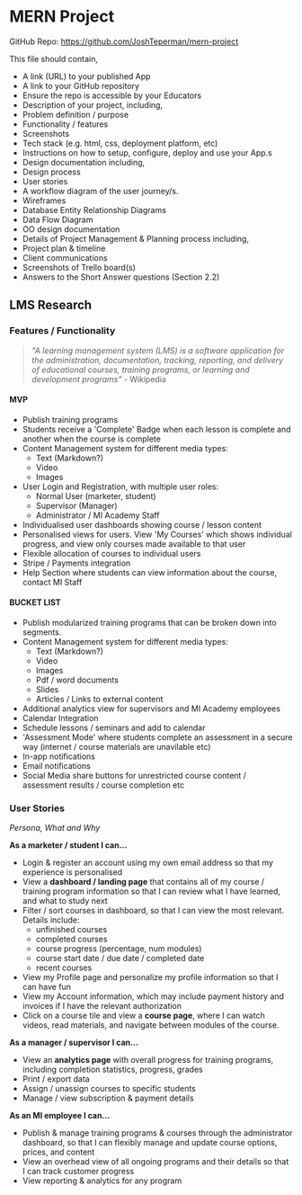# MERN Project

GitHub Repo: https://github.com/JoshTeperman/mern-project

This file should contain,

* A link (URL) to your published App
* A link to your GitHub repository
* Ensure the repo is accessible by your Educators
* Description of your project, including,
* Problem definition / purpose
* Functionality / features
* Screenshots
* Tech stack (e.g. html, css, deployment platform, etc)
* Instructions on how to setup, configure, deploy and use your App.s
* Design documentation including,
* Design process
* User stories
* A workflow diagram of the user journey/s.
* Wireframes
* Database Entity Relationship Diagrams
* Data Flow Diagram
* OO design documentation
* Details of Project Management & Planning process including,
* Project plan & timeline
* Client communications
* Screenshots of Trello board(s)
* Answers to the Short Answer questions (Section 2.2)

## LMS Research

### Features / Functionality

> *"A learning management system (LMS) is a software application for the administration, documentation, tracking, reporting, and delivery of educational courses, training programs, or learning and development programs"* - Wikipedia

#### MVP

- Publish training programs
- Students receive a 'Complete' Badge when each lesson is complete and another when the course is complete
- Content Management system for different media types:
  - Text (Markdown?)
  - Video
  - Images
- User Login and Registration, with multiple user roles:
  - Normal User (marketer, student)
  - Supervisor (Manager)
  - Administrator / MI Academy Staff
- Individualised user dashboards showing course / lesson content
- Personalised views for users. View 'My Courses' which shows individual progress, and view only courses made available to that user
- Flexible allocation of courses to individual users
- Stripe / Payments integration
- Help Section where students can view information about the course, contact MI Staff

#### BUCKET LIST
- Publish modularized training programs that can be broken down into segments.
- Content Management system for different media types:
  - Text (Markdown?)
  - Video
  - Images
  - Pdf / word documents
  - Slides
  - Articles / Links to external content
- Additional analytics view for supervisors and MI Academy employees
- Calendar Integration
- Schedule lessons / seminars and add to calendar
- 'Assessment Mode' where students complete an assessment in a secure way (internet / course materials are unavilable etc) 
- In-app notifications
- Email notifications
- Social Media share buttons for unrestricted course content / assessment results / course completion etc


### User Stories
*Persona, What and Why*

__As a marketer / student I can...__

- Login & register an account using my own email address so that my experience is personalised
- View a __dashboard / landing page__ that contains all of my course / training program information so that I can review what I have learned, and what to study next
- Filter / sort courses in dashboard, so that I can view the most relevant. Details include:
  - unfinished courses
  - completed courses
  - course progress (percentage, num modules)
  - course start date / due date / completed date
  - recent courses
- View my Profile page and personalize my profile information so that I can have fun
- View my Account information, which may include payment history and invoices if I have the relevant authorization
- Click on a course tile and view a __course page__, where I can watch videos, read materials, and navigate between modules of the course.

__As a manager / supervisor I can...__
- View an __analytics page__ with overall progress for training programs, including completion statistics, progress, grades
- Print / export data
- Assign / unassign courses to specific students
- Manage / view subscription & payment details

__As an MI employee I can...__
- Publish & manage training programs & courses through the administrator dashboard, so that I can flexibly manage and update course options, prices, and content
- View an overhead view of all ongoing programs and their details so that I can track customer progress
- View reporting & analytics for any program

